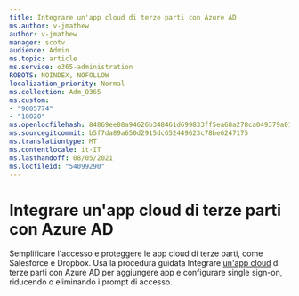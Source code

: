 ```yaml
---
title: Integrare un'app cloud di terze parti con Azure AD
ms.author: v-jmathew
author: v-jmathew
manager: scotv
audience: Admin
ms.topic: article
ms.service: o365-administration
ROBOTS: NOINDEX, NOFOLLOW
localization_priority: Normal
ms.collection: Adm_O365
ms.custom:
- "9005774"
- "10020"
ms.openlocfilehash: 84869ee88a94626b348461d699833ff5ea68a278ca049379a01c5209e4b1d076
ms.sourcegitcommit: b5f7da89a650d2915dc652449623c78be6247175
ms.translationtype: MT
ms.contentlocale: it-IT
ms.lasthandoff: 08/05/2021
ms.locfileid: "54099290"
---
```

# <a name="integrate-a-third-party-cloud-app-with-azure-ad"></a>Integrare un'app cloud di terze parti con Azure AD

Semplificare l'accesso e proteggere le app cloud di terze parti, come Salesforce e Dropbox. Usa la procedura guidata Integrare [un'app cloud](https://go.microsoft.com/fwlink/?linkid=2157464) di terze parti con Azure AD per aggiungere app e configurare single sign-on, riducendo o eliminando i prompt di accesso.
